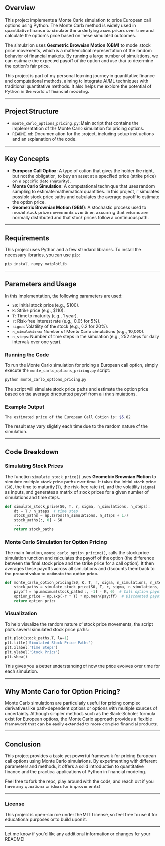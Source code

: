 ## Overview

This project implements a Monte Carlo simulation to price European call options using Python. The Monte Carlo method is widely used in quantitative finance to simulate the underlying asset prices over time and calculate the option's price based on these simulated outcomes.

The simulation uses **Geometric Brownian Motion (GBM)** to model stock price movements, which is a mathematical representation of the random behavior of financial markets. By running a large number of simulations, we can estimate the expected payoff of the option and use that to determine the option's fair price.

This project is part of my personal learning journey in quantitative finance and computational methods, aiming to integrate AI/ML techniques with traditional quantitative methods. It also helps me explore the potential of Python in the world of financial modeling.

---

## Project Structure

- `monte_carlo_options_pricing.py`: Main script that contains the implementation of the Monte Carlo simulation for pricing options.
- `README.md`: Documentation for the project, including setup instructions and an explanation of the code.
  
---

## Key Concepts

- **European Call Option**: A type of option that gives the holder the right, but not the obligation, to buy an asset at a specified price (strike price) on a specific date (maturity).
- **Monte Carlo Simulation**: A computational technique that uses random sampling to estimate mathematical quantities. In this project, it simulates possible stock price paths and calculates the average payoff to estimate the option price.
- **Geometric Brownian Motion (GBM)**: A stochastic process used to model stock price movements over time, assuming that returns are normally distributed and that stock prices follow a continuous path.
  
---

## Requirements

This project uses Python and a few standard libraries. To install the necessary libraries, you can use `pip`:

```bash
pip install numpy matplotlib
```

---

## Parameters and Usage

In this implementation, the following parameters are used:

- `S0`: Initial stock price (e.g., $100).
- `K`: Strike price (e.g., $110).
- `T`: Time to maturity (e.g., 1 year).
- `r`: Risk-free interest rate (e.g., 0.05 for 5%).
- `sigma`: Volatility of the stock (e.g., 0.2 for 20%).
- `n_simulations`: Number of Monte Carlo simulations (e.g., 10,000).
- `n_steps`: Number of time steps in the simulation (e.g., 252 steps for daily intervals over one year).

### Running the Code

To run the Monte Carlo simulation for pricing a European call option, simply execute the `monte_carlo_options_pricing.py` script:

```bash
python monte_carlo_options_pricing.py
```

The script will simulate stock price paths and estimate the option price based on the average discounted payoff from all the simulations.

### Example Output

```bash
The estimated price of the European Call Option is: $5.82
```

The result may vary slightly each time due to the random nature of the simulation.

---

## Code Breakdown

### Simulating Stock Prices

The function `simulate_stock_price()` uses **Geometric Brownian Motion** to simulate multiple stock price paths over time. It takes the initial stock price (`S0`), the time to maturity (`T`), the risk-free rate (`r`), and the volatility (`sigma`) as inputs, and generates a matrix of stock prices for a given number of simulations and time steps.

```python
def simulate_stock_price(S0, T, r, sigma, n_simulations, n_steps):
    dt = T / n_steps  # time step
    stock_paths = np.zeros((n_simulations, n_steps + 1))
    stock_paths[:, 0] = S0
    ...
    return stock_paths
```

### Monte Carlo Simulation for Option Pricing

The main function, `monte_carlo_option_pricing()`, calls the stock price simulation function and calculates the payoff of the option (the difference between the final stock price and the strike price for a call option). It then averages these payoffs across all simulations and discounts them back to the present value to estimate the option price.

```python
def monte_carlo_option_pricing(S0, K, T, r, sigma, n_simulations, n_steps):
    stock_paths = simulate_stock_price(S0, T, r, sigma, n_simulations, n_steps)
    payoff = np.maximum(stock_paths[:, -1] - K, 0)  # Call option payoff
    option_price = np.exp(-r * T) * np.mean(payoff)  # Discounted payoff
    return option_price
```

### Visualization

To help visualize the random nature of stock price movements, the script plots several simulated stock price paths:

```python
plt.plot(stock_paths.T, lw=1)
plt.title('Simulated Stock Price Paths')
plt.xlabel('Time Steps')
plt.ylabel('Stock Price')
plt.show()
```

This gives you a better understanding of how the price evolves over time for each simulation.

---

## Why Monte Carlo for Option Pricing?

Monte Carlo simulations are particularly useful for pricing complex derivatives like path-dependent options or options with multiple sources of uncertainty. Although simpler methods such as the Black-Scholes formula exist for European options, the Monte Carlo approach provides a flexible framework that can be easily extended to more complex financial products.

---

## Conclusion

This project provides a basic yet powerful framework for pricing European call options using Monte Carlo simulations. By experimenting with different parameters and methods, it offers a solid introduction to quantitative finance and the practical applications of Python in financial modeling.

Feel free to fork the repo, play around with the code, and reach out if you have any questions or ideas for improvements!

---

### License

This project is open-source under the MIT License, so feel free to use it for educational purposes or to build upon it.

---

Let me know if you'd like any additional information or changes for your README!
